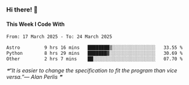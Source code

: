 ### Hi there! 👋

#### This Week I Code With
<!--START_SECTION:waka-->

```txt
From: 17 March 2025 - To: 24 March 2025

Astro         9 hrs 16 mins   ████████▒░░░░░░░░░░░░░░░░   33.55 %
Python        8 hrs 29 mins   ███████▓░░░░░░░░░░░░░░░░░   30.69 %
Other         2 hrs 7 mins    ██░░░░░░░░░░░░░░░░░░░░░░░   07.70 %
```

<!--END_SECTION:waka-->

<!--STARTS_HERE_QUOTE_README-->
<i>❝“It is easier to change the specification to fit the program than vice versa.”— Alan Perlis   ❞</i>
<!--ENDS_HERE_QUOTE_README-->
